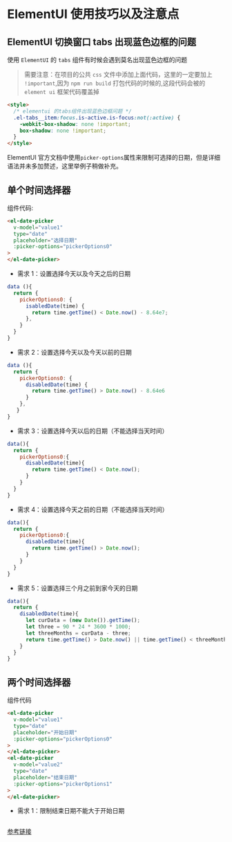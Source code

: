 # ElementUI 使用技巧以及注意点

## ElementUI 切换窗口 tabs 出现蓝色边框的问题

使用 `ElementUI` 的 `tabs` 组件有时候会遇到莫名出现蓝色边框的问题

> 需要注意：在项目的公共 `css` 文件中添加上面代码，这里的一定要加上 `!important`,因为 `npm run build` 打包代码的时候的,这段代码会被的 `element ui` 框架代码覆盖掉

```html
<style>
  /* elementui 的tabs组件出现蓝色边框问题 */
  .el-tabs__item:focus.is-active.is-focus:not(:active) {
    -webkit-box-shadow: none !important;
    box-shadow: none !important;
  }
</style>
```

ElementUI 官方文档中使用`picker-options`属性来限制可选择的日期，但是详细语法并未多加赘述，这里举例子稍做补充。

## 单个时间选择器

组件代码:

```html
<el-date-picker
  v-model="value1"
  type="date"
  placeholder="选择日期"
  :picker-options="pickerOptions0"
>
</el-date-picker>
```

- 需求 1：设置选择今天以及今天之后的日期

```js
data (){
  return {
    pickerOptions0: {
      isabledDate(time) {
        return time.getTime() < Date.now() - 8.64e7;
      },
    }
  }
}
```

- 需求 2：设置选择今天以及今天以前的日期

```js
data (){
  return {
    pickerOptions0: {
      disabledDate(time) {
        return time.getTime() > Date.now() - 8.64e6
      }
    },
   }
}
```

- 需求 3：设置选择今天以后的日期（不能选择当天时间）

```js
data(){
  return {
    pickerOptions0:{
      disabledDate(time){
        return time.getTime() < Date.now();
      }
    }
  }
}
```

- 需求 4：设置选择今天之前的日期（不能选择当天时间）

```js
data(){
  return {
    pickerOptions0:{
      disabledDate(time){
        return time.getTime() > Date.now();
      }
    }
  }
}
```

- 需求 5：设置选择三个月之前到家今天的日期

```js
data(){
  return {
    disabledDate(time){
      let curData = (new Date()).getTime();
      let three = 90 * 24 * 3600 * 1000;
      let threeMonths = curData - three;
      return time.getTime() > Date.now() || time.getTime() < threeMonths;
    }
  }
}
```

## 两个时间选择器

组件代码

```html
<el-date-picker
  v-model="value1"
  type="date"
  placeholder="开始日期"
  :picker-options="pickerOptions0"
>
</el-date-picker>
<el-date-picker
  v-model="value2"
  type="date"
  placeholder="结束日期"
  :picker-options="pickerOptions1"
>
</el-date-picker>
```

- 需求 1：限制结束日期不能大于开始日期

```js
```

[参考链接](https://www.cnblogs.com/martinl/p/6696273.html)
